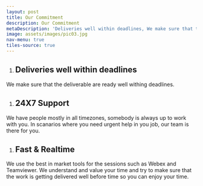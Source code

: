 ```yaml
---
layout: post
title: Our Commitment
description: Our Commitment
metaDescription: 'Deliveries well within deadlines, We make sure that the deliverable are ready well withing deadlines.24X7 Support We have people mostly in all timezones, somebody is always up to work with you. In scanarios where you need urgent help in you job, our team is there for you.'
image: assets/images/pic03.jpg
nav-menu: true
tiles-source: true
---
```


1. ## Deliveries well within deadlines
We make sure that the deliverable are ready well withing deadlines. 

1. ## 24X7 Support
We have people mostly in all timezones, somebody is always up to work with you. In scanarios where you need urgent help in you job, our team is there for you. 

1. ## Fast & Realtime 
We use the best in market tools for the sessions such as Webex and Teamviewer. We understand and value your time and try to make sure that the work is getting delivered well before time so you can enjoy your time. 